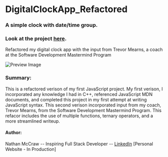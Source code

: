 # DigitalClockApp_Refactored

### A simple clock with date/time group.

### Look at the project [here](https://nathan-mccraw.github.io/DigitalClockApp_Refactored/).

Refactored my digital clock app with the input from Trevor Mearns, a coach at the Software Development Mastermind Program

![Preview Image](https://github.com/nathan-mccraw/DigitalClockApp/blob/master/Digital%20Clock%20Preview%20Image.png)

### Summary:

This is a refactored verison of my first JavaScript project. My first verison, I incorporated any knowledge I had in C++, referenced JavaScript MDN documents, and completed this project in my first attempt at writing JavaScript syntax. This second verison incorporated input from my coach, Trevor Mearns, from the Software Development Mastermind Program. This refacor includes the use of multiple functions, ternary operators, and a more streamlined writeup.

#### Author:

Nathan McCraw -- Inspiring Full Stack Developer -- [LinkedIn](https://www.linkedin.com/in/nathan-mccraw-5291535b/) [Personal Website - In Production]
